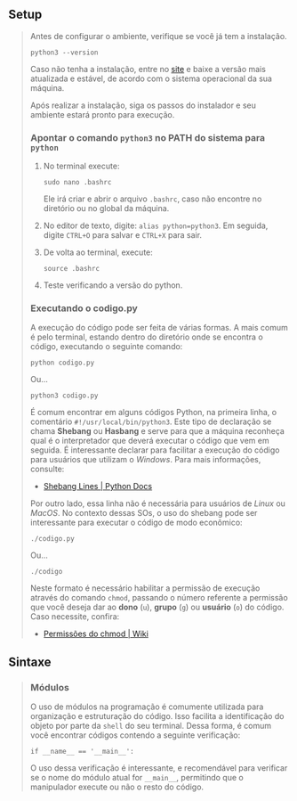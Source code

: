 ## Setup 
> 
> Antes de configurar o ambiente, verifique se você já tem a instalação.
> 
>     python3 --version
> 
> Caso não tenha a instalação, entre no [site](https://www.python.org/downloads/) e baixe a versão mais atualizada e estável, de acordo com o sistema operacional da sua máquina.
>
> Após realizar a instalação, siga os passos do instalador e seu ambiente estará pronto para execução.
> 
> ### Apontar o comando `python3` no PATH do sistema para `python`
> 
> 1. No terminal execute:
> 
>        sudo nano .bashrc
> 
>    Ele irá criar e abrir o arquivo `.bashrc`, caso não encontre no diretório ou no global da máquina. 
>
> 2. No editor de texto, digite: `alias python=python3`. Em seguida, digite `CTRL+O` para salvar e `CTRL+X` para sair.
> 
> 3. De volta ao terminal, execute:
> 
>        source .bashrc
> 
> 4. Teste verificando a versão do python.
>
> ### Executando o codigo.py
> 
> A execução do código pode ser feita de várias formas. A mais comum é pelo terminal, estando dentro do diretório onde se encontra o código, executando o seguinte comando:
> 
>     python codigo.py
> 
> Ou...
> 
>     python3 codigo.py
> 
> É comum encontrar em alguns códigos Python, na primeira linha, o comentário `#!/usr/local/bin/python3`. Este tipo de declaração se chama **Shebang** ou **Hasbang** e serve para que a máquina reconheça qual é o interpretador que deverá executar o código que vem em seguida. É interessante declarar para facilitar a execução do código para usuários que utilizam o _Windows_. Para mais informações, consulte:
> 
> - [Shebang Lines | Python Docs](https://docs.python.org/3/using/windows.html#shebang-lines)
> 
> Por outro lado, essa linha não é necessária para usuários de _Linux_ ou _MacOS_. No contexto dessas SOs, o uso do shebang pode ser interessante para executar o código de modo econômico:
> 
>     ./codigo.py
> 
> Ou...
> 
>     ./codigo
> 
> Neste formato é necessário habilitar a permissão de execução através do comando `chmod`, passando o número referente a permissão que você deseja dar ao **dono** (`u`), **grupo** (`g`) ou **usuário** (`o`) do código. Caso necessite, confira:
> 
> - [Permissões do chmod | Wiki](https://pt.wikipedia.org/wiki/Chmod#Permiss%C3%B5es_num%C3%A9ricas)
>
## Sintaxe
> 
> ### Módulos
> 
> O uso de módulos na programação é comumente utilizada para organização e estruturação do código. Isso facilita a identificação do objeto por parte da `shell` do seu terminal. Dessa forma, é comum você encontrar códigos contendo a seguinte verificação:
> 
>     if __name__ == '__main__':
> 
> O uso dessa verificação é interessante, e recomendável para verificar se o nome do módulo atual for `__main__`, permitindo que o manipulador execute ou não o resto do código. 
> 
